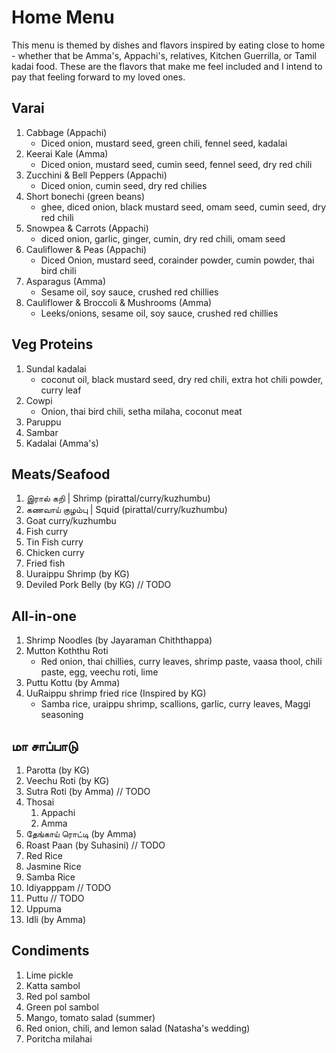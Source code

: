 # Home Menu
This menu is themed by dishes and flavors inspired by eating close to home - whether that be Amma's, Appachi's, relatives, Kitchen Guerrilla, or Tamil kadai food. These are the flavors that make me feel included and I intend to pay that feeling forward to my loved ones.

## Varai
1. Cabbage (Appachi)
    * Diced onion, mustard seed, green chili, fennel seed, kadalai
1. Keerai Kale (Amma)
    * Diced onion, mustard seed, cumin seed, fennel seed, dry red chili
1. Zucchini & Bell Peppers (Appachi)
    * Diced onion, cumin seed, dry red chilies
1. Short bonechi (green beans)
    * ghee, diced onion, black mustard seed, omam seed, cumin seed, dry red chili
1. Snowpea & Carrots (Appachi)
    * diced onion, garlic, ginger, cumin, dry red chili, omam seed
1. Cauliflower & Peas (Appachi)
    * Diced Onion, mustard seed, corainder powder, cumin powder, thai bird chili
1. Asparagus (Amma)
    * Sesame oil, soy sauce, crushed red chillies
1. Cauliflower & Broccoli & Mushrooms (Amma)
    * Leeks/onions, sesame oil, soy sauce, crushed red chillies

## Veg Proteins
1. Sundal kadalai
    * coconut oil, black mustard seed, dry red chili, extra hot chili powder, curry leaf
1. Cowpi
    * Onion, thai bird chili, setha milaha, coconut meat
1. Paruppu
1. Sambar
1. Kadalai (Amma's)

## Meats/Seafood
1. இரால் கறி | Shrimp (pirattal/curry/kuzhumbu)
1. கணவாய் குழம்பு | Squid (pirattal/curry/kuzhumbu)
1. Goat curry/kuzhumbu
1. Fish curry
1. Tin Fish curry
1. Chicken curry
1. Fried fish
1. Uuraippu Shrimp (by KG)
1. Deviled Pork Belly (by KG) // TODO

## All-in-one
1. Shrimp Noodles (by Jayaraman Chiththappa)
1. Mutton Koththu Roti
    * Red onion, thai chillies, curry leaves, shrimp paste, vaasa thool, chili paste, egg, veechu roti, lime
1. Puttu Kottu (by Amma)
1. UuRaippu shrimp fried rice (Inspired by KG)
    * Samba rice, uraippu shrimp, scallions, garlic, curry leaves, Maggi seasoning

## மா சாப்பாடு
1. Parotta (by KG)
1. Veechu Roti (by KG)
1. Sutra Roti (by Amma) // TODO
1. Thosai 
    1. Appachi
    2. Amma
1. தேங்காய் ரொட்டி (by Amma)
1. Roast Paan (by Suhasini) // TODO
1. Red Rice
1. Jasmine Rice
1. Samba Rice
1. Idiyapppam // TODO
1. Puttu // TODO
1. Uppuma
1. Idli (by Amma)

## Condiments
1. Lime pickle
1. Katta sambol
1. Red pol sambol
1. Green pol sambol
1. Mango, tomato salad (summer)
1. Red onion, chili, and lemon salad (Natasha's wedding)
1. Poritcha milahai



